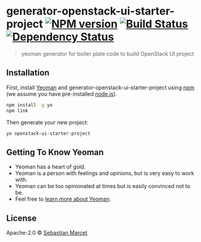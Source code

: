 # generator-openstack-ui-starter-project [![NPM version][npm-image]][npm-url] [![Build Status][travis-image]][travis-url] [![Dependency Status][daviddm-image]][daviddm-url]
> yeoman generator for boiler plate code to build OpenStack UI project

## Installation

First, install [Yeoman](http://yeoman.io) and generator-openstack-ui-starter-project using [npm](https://www.npmjs.com/) (we assume you have pre-installed [node.js](https://nodejs.org/)).

```bash
npm install -g yo
npm link
```

Then generate your new project:

```bash
yo openstack-ui-starter-project
```

## Getting To Know Yeoman

 * Yeoman has a heart of gold.
 * Yeoman is a person with feelings and opinions, but is very easy to work with.
 * Yeoman can be too opinionated at times but is easily convinced not to be.
 * Feel free to [learn more about Yeoman](http://yeoman.io/).

## License

Apache-2.0 © [Sebastian Marcet]()


[npm-image]: https://badge.fury.io/js/generator-openstack-ui-starter-project.svg
[npm-url]: https://npmjs.org/package/generator-openstack-ui-starter-project
[travis-image]: https://travis-ci.org/smarcet/generator-openstack-ui-starter-project.svg?branch=master
[travis-url]: https://travis-ci.org/smarcet/generator-openstack-ui-starter-project
[daviddm-image]: https://david-dm.org/smarcet/generator-openstack-ui-starter-project.svg?theme=shields.io
[daviddm-url]: https://david-dm.org/smarcet/generator-openstack-ui-starter-project
